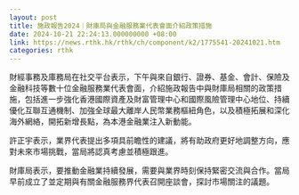 ```yaml
---
layout: post
title: 施政報告2024｜財庫局與金融服務業代表會面介紹政策措施
date: 2024-10-21 22:24:13.000000000 +08:00
link: https://news.rthk.hk/rthk/ch/component/k2/1775541-20241021.htm
categories: rthk
---
```


財經事務及庫務局在社交平台表示，下午與來自銀行、證券、基金、會計、保險及金融科技等數十位金融服務業代表會面，介紹施政報告中與財庫局相關的政策措施，包括進一步強化香港國際資產及財富管理中心和國際風險管理中心地位、持續優化互聯互通機制、加強全球最大離岸人民幣業務樞紐角色，以及積極拓展和深化海外網絡，開拓新增長點，為本港金融業注入新動能。

許正宇表示，業界代表提出多項具前瞻性的建議，將有助政府更好地調整方向，應對未來市場挑戰，當局將認真考慮並積極跟進。

財庫局表示，要推動金融業持續發展，需要與業界時刻保持緊密交流與合作。當局早前成立了並定期與有關金融服務界代表召開座談會，探討市場關注的議題。
